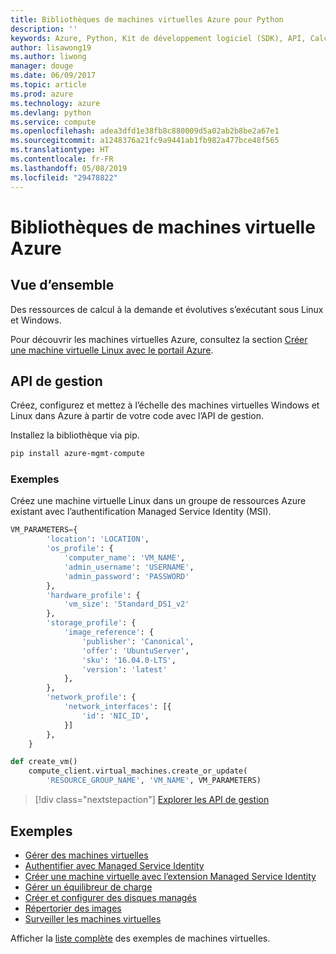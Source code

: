 ```yaml
---
title: Bibliothèques de machines virtuelles Azure pour Python
description: ''
keywords: Azure, Python, Kit de développement logiciel (SDK), API, Calcul, Machines virtuelles
author: lisawong19
ms.author: liwong
manager: douge
ms.date: 06/09/2017
ms.topic: article
ms.prod: azure
ms.technology: azure
ms.devlang: python
ms.service: compute
ms.openlocfilehash: adea3dfd1e38fb8c880009d5a02ab2b8be2a67e1
ms.sourcegitcommit: a1248376a21fc9a9441ab1fb982a477bce48f565
ms.translationtype: HT
ms.contentlocale: fr-FR
ms.lasthandoff: 05/08/2019
ms.locfileid: "29478822"
---
```

# <a name="azure-virtual-machine-libraries"></a>Bibliothèques de machines virtuelle Azure

## <a name="overview"></a>Vue d’ensemble

Des ressources de calcul à la demande et évolutives s’exécutant sous Linux et Windows.

Pour découvrir les machines virtuelles Azure, consultez la section [Créer une machine virtuelle Linux avec le portail Azure](/azure/virtual-machines/linux/quick-create-portal).

## <a name="management-api"></a>API de gestion

Créez, configurez et mettez à l’échelle des machines virtuelles Windows et Linux dans Azure à partir de votre code avec l’API de gestion.

Installez la bibliothèque via pip.

```bash
pip install azure-mgmt-compute 
```   

### <a name="example"></a>Exemples

Créez une machine virtuelle Linux dans un groupe de ressources Azure existant avec l’authentification Managed Service Identity (MSI).

```python
VM_PARAMETERS={
        'location': 'LOCATION',
        'os_profile': {
            'computer_name': 'VM_NAME',
            'admin_username': 'USERNAME',
            'admin_password': 'PASSWORD'
        },
        'hardware_profile': {
            'vm_size': 'Standard_DS1_v2'
        },
        'storage_profile': {
            'image_reference': {
                'publisher': 'Canonical',
                'offer': 'UbuntuServer',
                'sku': '16.04.0-LTS',
                'version': 'latest'
            },
        },
        'network_profile': {
            'network_interfaces': [{
                'id': 'NIC_ID',
            }]
        },
    }

def create_vm()
    compute_client.virtual_machines.create_or_update(
        'RESOURCE_GROUP_NAME', 'VM_NAME', VM_PARAMETERS)
```

> [!div class="nextstepaction"]
> [Explorer les API de gestion](/python/api/overview/azure/virtualmachines/management)

## <a name="samples"></a>Exemples

* [Gérer des machines virtuelles][1]
* [Authentifier avec Managed Service Identity][2]
* [Créer une machine virtuelle avec l’extension Managed Service Identity][3]
* [Gérer un équilibreur de charge][4]
* [Créer et configurer des disques managés][5]
* [Répertorier des images][6] 
* [Surveiller les machines virtuelles][7]

Afficher la [liste complète](https://azure.microsoft.com/resources/samples/?platform=python&term=virtual-machines) des exemples de machines virtuelles.

[1]: https://azure.microsoft.com/resources/samples/virtual-machines-python-manage/
[2]: https://github.com/Azure-Samples/resource-manager-python-manage-resources-with-msi
[3]: https://github.com/Azure-Samples/compute-python-msi-vm
[4]: https://azure.microsoft.com/resources/samples/network-python-manage-loadbalancer
[5]: ../docs-ref-conceptual/python-sdk-azure-samples-managed-disks.md
[6]: ../docs-ref-conceptual/python-sdk-azure-samples-list-images.md
[7]: ../docs-ref-conceptual/python-sdk-azure-samples-monitor-vms.md